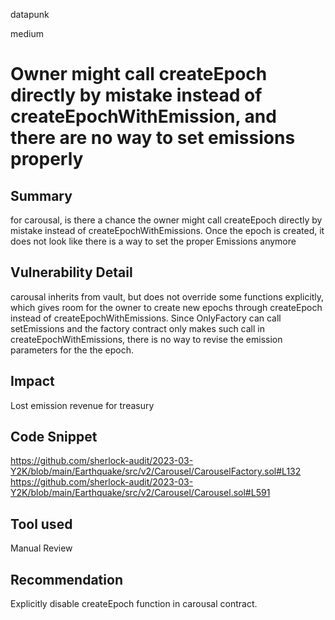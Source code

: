 datapunk

medium

# Owner might call createEpoch directly by mistake instead of createEpochWithEmission, and there are no way to set emissions properly

## Summary
for carousal, is there a chance the owner might call createEpoch directly by mistake instead of createEpochWithEmissions. Once the epoch is created, it does not look like there is a way to set the proper Emissions anymore

## Vulnerability Detail
carousal inherits from vault, but does not override some functions explicitly, which gives room for the owner to create new epochs through  createEpoch instead of createEpochWithEmissions. Since OnlyFactory can call setEmissions and the factory contract only makes such call in  createEpochWithEmissions, there is no way to revise the emission parameters for the the epoch.

## Impact
Lost emission revenue for treasury

## Code Snippet
https://github.com/sherlock-audit/2023-03-Y2K/blob/main/Earthquake/src/v2/Carousel/CarouselFactory.sol#L132
https://github.com/sherlock-audit/2023-03-Y2K/blob/main/Earthquake/src/v2/Carousel/Carousel.sol#L591


## Tool used

Manual Review

## Recommendation
Explicitly disable createEpoch function in carousal contract. 
